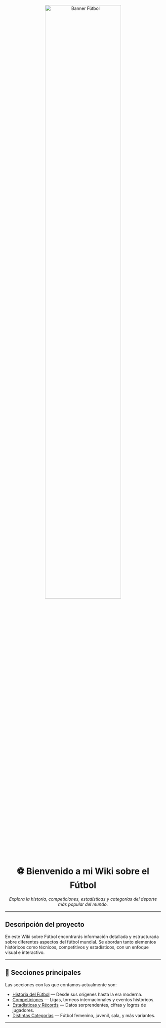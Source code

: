 <html>
<head>
    <meta charset="UTF-8">
    <title>Wiki del Fútbol</title>
</head>



<div align="center">
    <img src="recursos/imagenes/banner-futbol.png" alt="Banner Fútbol" width="70%">
    <h1>⚽ Bienvenido a mi Wiki sobre el Fútbol</h1>
    <p><em>Explora la historia, competiciones, estadísticas y categorías del deporte más popular del mundo.</em></p>
</div>

<hr>

<h2>Descripción del proyecto</h2>
<p>
En este Wiki sobre Fútbol encontrarás información detallada y estructurada sobre diferentes aspectos del fútbol mundial. 
Se abordan tanto elementos históricos como técnicos, competitivos y estadísticos, con un enfoque visual e interactivo.
</p>

<hr>

<h2>📖 Secciones principales</h2>
<p>Las secciones con las que contamos actualmente son:</p>
<ul>
    <li><a href="articulo-1.md"> Historia del Fútbol</a> — Desde sus orígenes hasta la era moderna.</li>
    <li><a href="articulo-2.md"> Competiciones</a> — Ligas, torneos internacionales y eventos históricos.</li>
    <li><a href="articulo-3.md"> Estadísticas y Récords</a> — Datos sorprendentes, cifras y logros de jugadores.</li>
    <li><a href="articulo-4.md"> Distintas Categorías</a> — Fútbol femenino, juvenil, sala, y más variantes.</li>
</ul>

<hr>
